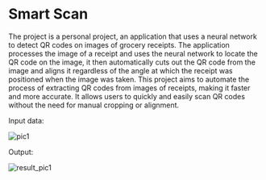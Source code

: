# Smart Scan
The project is a personal project, an application that uses a neural network to detect QR codes on images of grocery receipts. The application processes the image of a receipt and uses the neural network to locate the QR code on the image, it then automatically cuts out the QR code from the image and aligns it regardless of the angle at which the receipt was positioned when the image was taken. This project aims to automate the process of extracting QR codes from images of receipts, making it faster and more accurate. It allows users to quickly and easily scan QR codes without the need for manual cropping or alignment.  
  
Input data:  
  
![pic1](https://user-images.githubusercontent.com/20659925/200118680-c27d43df-ec2a-44d2-80e2-6530ca0d30d8.jpg)  
  
Output:  
  
![result_pic1](https://user-images.githubusercontent.com/20659925/200118699-802ab549-87cd-4cdc-88f8-dd4e65bb1828.jpg)  
